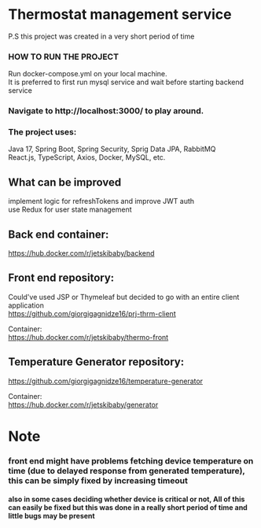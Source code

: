 # Thermostat management  service
P.S this project was created in a very short period of time

### HOW TO RUN THE PROJECT 

Run docker-compose.yml on your local machine.
<br/> It is preferred to first run mysql service and wait before starting backend service
<br/> 

### Navigate to http://localhost:3000/ to play around.

### The  project uses: </br>

Java 17, Spring Boot, Spring Security, Sprig Data JPA, RabbitMQ <br/>
React.js, TypeScript, Axios, Docker, MySQL, etc. </br>

## What can be improved
implement logic for refreshTokens and improve JWT auth </br>
use Redux for user state management

## Back end container:
https://hub.docker.com/r/jetskibaby/backend

## Front end repository:
Could've used JSP or Thymeleaf but decided to go with an entire client application </br>
https://github.com/giorgigagnidze16/prj-thrm-client

Container: <br/>
https://hub.docker.com/r/jetskibaby/thermo-front

## Temperature Generator repository:

https://github.com/giorgigagnidze16/temperature-generator

Container: <br/>
https://hub.docker.com/r/jetskibaby/generator


# Note
### front end might have problems fetching device temperature on time (due to delayed response from generated temperature), this can be simply fixed by increasing timeout
#### also in some cases deciding whether device is critical or not, All of this can easily be fixed but this was done in a really short period of time and little bugs may be present
